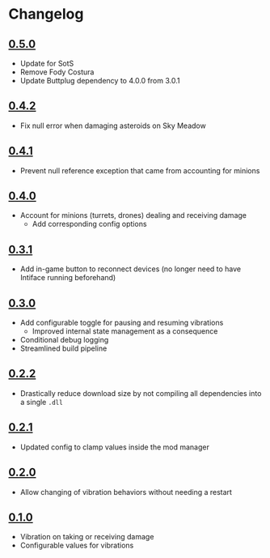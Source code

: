 # Changelog

## [0.5.0](https://github.com/quasikyo/ror2-mods/releases/tag/RumbleRain-0.5.0)
- Update for SotS
- Remove Fody Costura
- Update Buttplug dependency to 4.0.0 from 3.0.1

## [0.4.2](https://github.com/quasikyo/ror2-mods/releases/tag/RumbleRain-0.4.2)
- Fix null error when damaging asteroids on Sky Meadow

## [0.4.1](https://github.com/quasikyo/ror2-mods/releases/tag/RumbleRain-0.4.1)
- Prevent null reference exception that came from accounting for minions

## [0.4.0](https://github.com/quasikyo/ror2-mods/releases/tag/v0.4.0)
- Account for minions (turrets, drones) dealing and receiving damage
  - Add corresponding config options

## [0.3.1](https://github.com/quasikyo/ror2-mods/releases/tag/v0.3.1)
- Add in-game button to reconnect devices (no longer need to have Intiface running beforehand)

## [0.3.0](https://github.com/quasikyo/ror2-mods/releases/tag/v0.3.0)
- Add configurable toggle for pausing and resuming vibrations
  - Improved internal state management as a consequence
- Conditional debug logging
- Streamlined build pipeline

## [0.2.2](https://github.com/quasikyo/ror2-mods/releases/tag/v0.2.2)
- Drastically reduce download size by not compiling all dependencies into a single `.dll`

## [0.2.1](https://github.com/quasikyo/ror2-mods/releases/tag/v0.2.1)
- Updated config to clamp values inside the mod manager

## [0.2.0](https://github.com/quasikyo/ror2-mods/releases/tag/v0.2.0)
- Allow changing of vibration behaviors without needing a restart

## [0.1.0](https://github.com/quasikyo/ror2-mods/releases/tag/v0.1.0)
- Vibration on taking or receiving damage
- Configurable values for vibrations
